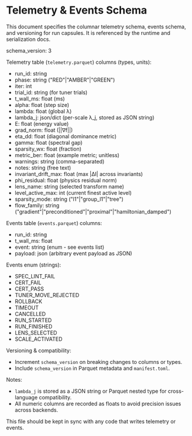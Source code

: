 # Telemetry & Events Schema

This document specifies the columnar telemetry schema, events schema, and versioning for run capsules. It is referenced by the runtime and serialization docs.

schema_version: 3

Telemetry table (`telemetry.parquet`) columns (types, units):
- run_id: string
- phase: string ("RED"|"AMBER"|"GREEN")
- iter: int
- trial_id: string (for tuner trials)
- t_wall_ms: float (ms)
- alpha: float (step size)
- lambda: float (global λ)
- lambda_j: json/dict (per-scale λ_j, stored as JSON string)
- E: float (energy value)
- grad_norm: float (||∇f||)
- eta_dd: float (diagonal dominance metric)
- gamma: float (spectral gap)
- sparsity_wx: float (fraction)
- metric_ber: float (example metric; unitless)
- warnings: string (comma-separated)
- notes: string (free text)
 - invariant_drift_max: float (max |ΔI| across invariants)
 - phi_residual: float (physics residual norm)
 - lens_name: string (selected transform name)
 - level_active_max: int (current finest active level)
 - sparsity_mode: string ("l1"|"group_l1"|"tree")
 - flow_family: string ("gradient"|"preconditioned"|"proximal"|"hamiltonian_damped")

Events table (`events.parquet`) columns:
- run_id: string
- t_wall_ms: float
- event: string (enum - see events list)
- payload: json (arbitrary event payload as JSON)

Events enum (strings):
- SPEC_LINT_FAIL
- CERT_FAIL
- CERT_PASS
- TUNER_MOVE_REJECTED
- ROLLBACK
- TIMEOUT
- CANCELLED
- RUN_STARTED
- RUN_FINISHED
 - LENS_SELECTED
 - SCALE_ACTIVATED

Versioning & compatibility:
- Increment `schema_version` on breaking changes to columns or types.
- Include `schema_version` in Parquet metadata and `manifest.toml`.

Notes:
- `lambda_j` is stored as a JSON string or Parquet nested type for cross-language compatibility.
- All numeric columns are recorded as floats to avoid precision issues across backends.

This file should be kept in sync with any code that writes telemetry or events.
